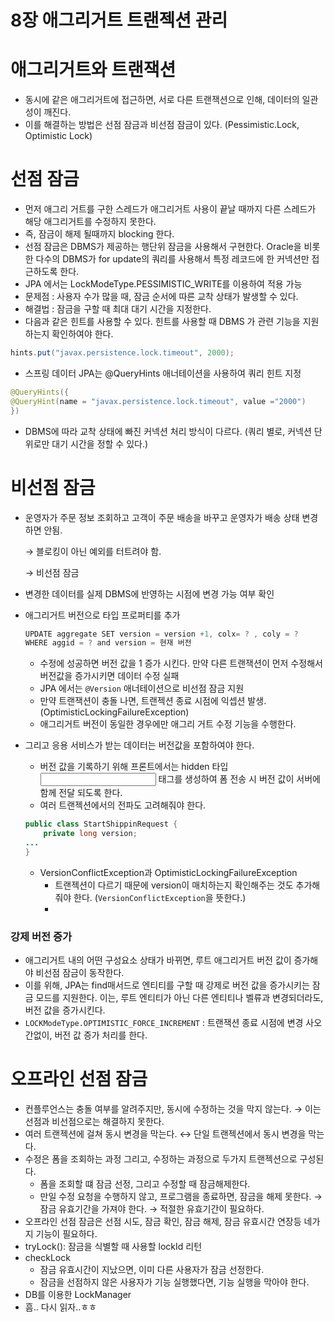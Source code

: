 # 8장 애그리거트 트랜젝션 관리

# 애그리거트와 트랜잭션

- 동시에 같은 애그리거트에 접근하면, 서로 다른 트랜잭션으로 인해, 데이터의 일관성이 깨진다.
- 이를 해결하는 방법은 선점 잠금과 비선점 잠금이 있다. (Pessimistic.Lock, Optimistic Lock)

# 선점 잠금

- 먼저 애그리 거트를 구한 스레드가 애그리거트 사용이 끝날 때까지 다른 스레드가 해당 애그리거트를 수정하지 못한다.
- 즉, 잠금이 해제 될때까지 blocking 한다.
- 선점 잠금은 DBMS가 제공하는 행단위 잠금을 사용해서 구현한다. Oracle을 비롯한 다수의 DBMS가 for update의 쿼리를 사용해서 특정 레코드에 한 커넥션만 접근하도록 한다.
- JPA 에서는 LockModeType.PESSIMISTIC_WRITE를 이용하여 적용 가능
- 문제점 : 사용자 수가 많을 때, 잠금 순서에 따른 교착 상태가 발생할 수 있다.
- 해결법 : 잠금을 구할 때 최대 대기 시간을 지정한다.
- 다음과 같은 힌트를 사용할 수 있다. 힌트를 사용할 때 DBMS 가 관련 기능을 지원하는지 확인하여야 한다.

```java
hints.put("javax.persistence.lock.timeout", 2000);
```

- 스프링 데이터 JPA는 @QueryHints 애너테이션을 사용하여 쿼리 힌트 지정

```java
@QueryHints({
@QueryHint(name = "javax.persistence.lock.timeout", value ="2000")
})
```

- DBMS에 따라 교착 상태에 빠진 커넥션 처리 방식이 다르다. (쿼리 별로, 커넥션 단위로만 대기 시간을 정할 수 있다.)

# 비선점 잠금

- 운영자가 주문 정보 조회하고 고객이 주문 배송을 바꾸고 운영자가 배송 상태 변경 하면 안됨.
    
    → 블로킹이 아닌 예외를 터트려야 함. 
    
    → 비선점 잠금
    
- 변경한 데이터를 실제 DBMS에 반영하는 시점에 변경 가능 여부 확인
- 애그리거트 버전으로 타입 프로퍼티를 추가
    
    ```java
    UPDATE aggregate SET version = version +1, colx= ? , coly = ?
    WHERE aggid = ? and version = 현재 버전
    ```
    
    - 수정에 성공하면 버전 값을 1 증가 시킨다. 만약 다른 트랜잭션이 먼저 수정해서 버전값을 증가시키면 데이터 수정 실패
    - JPA 에서는 `@Version` 애너테이션으로 비선점 잠금 지원
    - 만약 트랜잭션이 충돌 나면, 트랜젝션 종료 시점에 익셉션 발생. (OptimisticLockingFailureException)
    - 애그리거트 버전이 동일한 경우에만 애그리 거트 수정 기능을 수행한다.
- 그리고 응용 서비스가 받는 데이터는 버전값을 포함하여야 한다.
    - 버전 값을 기록하기 위해 프론트에서는 hidden 타입 <input> 태그를 생성하여 폼 전송 시 버전 값이 서버에 함께 전달 되도록 한다.
    - 여러 트랜젝션에서의 전파도 고려해줘야 한다.
    
    ```java
    public class StartShippinRequest {
    	private long version;
    ...
    }
    ```
    
    - VersionConflictException과  OptimisticLockingFailureException
        - 트랜젝션이 다르기 때문에 version이 매치하는지 확인해주는 것도 추가해줘야 한다. (`VersionConflictException`을 뜻한다.)
        - 

### 강제 버전 증가

- 애그리거트 내의 어떤 구성요소 상태가 바뀌면, 루트 애그리거트 버전 값이 증가해야 비선점 잠금이 동작한다.
- 이를 위해, JPA는 find매서드로 엔티티를 구할 때 강제로 버전 값을 증가시키는 잠금 모드를 지원한다. 이는, 루트 엔티티가 아닌 다른 엔티티나 벨류과 변경되더라도, 버전 값을 증가시킨다.
- `LOCKModeType.OPTIMISTIC_FORCE_INCREMENT` : 트랜잭션 종료 시점에 변경 사오간없이, 버전 값 증가 처리를 한다.

# 오프라인 선점 잠금

- 컨플루언스는 충돌 여부를 알려주지만, 동시에 수정하는 것을 막지 않는다.  → 이는 선점과 비선점으로는 해결하지 못한다.
- 여러 트랜젝션에 걸쳐 동시 변경을 막는다. ↔ 단일 트랜젝션에서 동시 변경을 막는다.
- 수정은 폼을 조회하는 과정 그리고, 수정하는 과정으로 두가지 트랜젝션으로 구성된다.
    - 폼을 조회할 떄 잠금 선정, 그리고 수정할 때 잠금해제한다.
    - 만일 수정 요청을 수행하지 않고, 프로그램을 종료하면, 잠금을 해제 못한다. → 잠금 유효기간을 가져야 한다. → 적절한 유효기간이 필요하다.
- 오프라인 선점 잠금은 선점 시도, 잠금 확인, 잠금 해제, 잠금 유효시간 연장등 네가지 기능이 필요하다.
- tryLock(): 잠금을 식별할 때 사용할 lockId 리턴
- checkLock
    - 잠금 유효시간이 지났으면, 이미 다른 사용자가 잠금 선정한다.
    - 잠금을 선점하지 않은 사용자가 기능 실행했다면, 기능 실행을 막아야 한다.
- DB를 이용한 LockManager
- 흠.. 다시 읽자..ㅎㅎ
